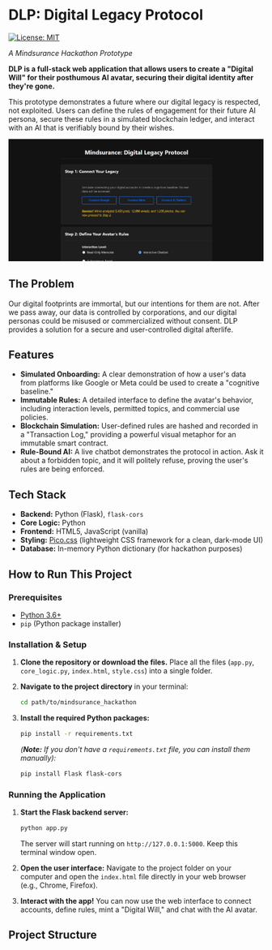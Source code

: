 # DLP: Digital Legacy Protocol


[![License: MIT](https://img.shields.io/badge/License-MIT-yellow.svg)](https://opensource.org/licenses/MIT)


*A Mindsurance Hackathon Prototype*

**DLP is a full-stack web application that allows users to create a "Digital Will" for their posthumous AI avatar, securing their digital identity after they're gone.**

This prototype demonstrates a future where our digital legacy is respected, not exploited. Users can define the rules of engagement for their future AI persona, secure these rules in a simulated blockchain ledger, and interact with an AI that is verifiably bound by their wishes.

![Screenshot of the DLP Application](dlp1.jpg) 


## The Problem

Our digital footprints are immortal, but our intentions for them are not. After we pass away, our data is controlled by corporations, and our digital personas could be misused or commercialized without consent. DLP provides a solution for a secure and user-controlled digital afterlife.

## Features

- **Simulated Onboarding:** A clear demonstration of how a user's data from platforms like Google or Meta could be used to create a "cognitive baseline."
- **Immutable Rules:** A detailed interface to define the avatar's behavior, including interaction levels, permitted topics, and commercial use policies.
- **Blockchain Simulation:** User-defined rules are hashed and recorded in a "Transaction Log," providing a powerful visual metaphor for an immutable smart contract.
- **Rule-Bound AI:** A live chatbot demonstrates the protocol in action. Ask it about a forbidden topic, and it will politely refuse, proving the user's rules are being enforced.

## Tech Stack

- **Backend:** Python (Flask), `flask-cors`
- **Core Logic:** Python
- **Frontend:** HTML5, JavaScript (vanilla)
- **Styling:** [Pico.css](https://picocss.com/) (lightweight CSS framework for a clean, dark-mode UI)
- **Database:** In-memory Python dictionary (for hackathon purposes)

## How to Run This Project

### Prerequisites

- [Python 3.6+](https://www.python.org/downloads/)
- `pip` (Python package installer)

### Installation & Setup

1.  **Clone the repository or download the files.**
    Place all the files (`app.py`, `core_logic.py`, `index.html`, `style.css`) into a single folder.

2.  **Navigate to the project directory** in your terminal:
    ```bash
    cd path/to/mindsurance_hackathon
    ```

3.  **Install the required Python packages:**
    ```bash
    pip install -r requirements.txt
    ```
    *(**Note:** If you don't have a `requirements.txt` file, you can install them manually):*
    ```bash
    pip install Flask flask-cors
    ```

### Running the Application

1.  **Start the Flask backend server:**
    ```bash
    python app.py
    ```
    The server will start running on `http://127.0.0.1:5000`. Keep this terminal window open.

2.  **Open the user interface:**
    Navigate to the project folder on your computer and open the `index.html` file directly in your web browser (e.g., Chrome, Firefox).

3.  **Interact with the app!**
    You can now use the web interface to connect accounts, define rules, mint a "Digital Will," and chat with the AI avatar.

## Project Structure